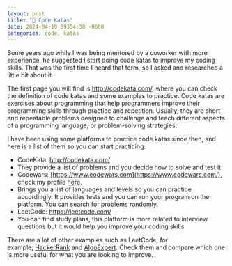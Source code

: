 ```yaml
---
layout: post
title: "🛵 Code Katas"
date: 2024-04-19 09354:38 -0600
categories: code, katas
---
```


Some years ago while I was being mentored by a coworker with more experience, he suggested I start doing code katas to improve my coding skills. That was the first time I heard that term, so I asked and researched a little bit about it.

The first page you will find is http://codekata.com/, where you can check the definition of code katas and some examples to practice. Code katas are exercises about programming that help programmers improve their programming skills through practice and repetition. Usually, they are short and repeatable problems designed to challenge and teach different aspects of a programming language, or problem-solving strategies.

I have been using some platforms to practice code katas since then, and here is a list of them so you can start practicing:

- CodeKata: http://codekata.com/
- They provide a list of problems and you decide how to solve and test it.
- Codewars: [https://www.codewars.com](https://www.codewars.com/), check my profile [here](https://www.codewars.com/users/geovannycordero).
- Brings you a list of languages and levels so you can practice accordingly. It provides tests and you can run your program on the platform. You can search for problems randomly.
- LeetCode: https://leetcode.com/
- You can find study plans, this platform is more related to interview questions but it would help you improve your coding skills

There are a lot of other examples such as LeetCode, for example, [HackerRank](https://www.hackerrank.com/) and [AlgoExpert](https://www.algoexpert.io/). Check them and compare which one is more useful for what you are looking to improve.
